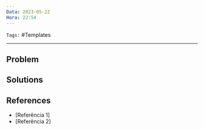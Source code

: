 ```yaml
---
Data: 2023-05-22
Hora: 22:54
---
```

``Tags:`` #Templates 

---

## Problem






## Solutions




## References
- [Referência 1]
- [Referência 2]